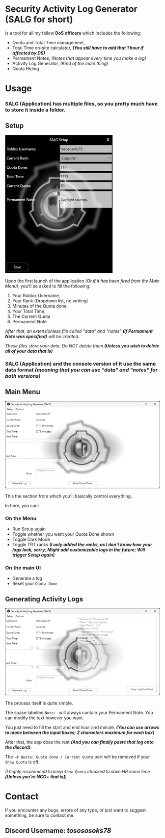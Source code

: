 # Security Activity Log Generator (SALG for short)
is a tool for all my fellow **DoS officers** which includes the following:
  - Quota and Total Time management,
  - Total Time on-site calculator, ***(You still have to add that 1 hour if affected by DS)***
  - Permament Notes, *(Notes that appear every time you make a log)*
  - Activity Log Generator, *(Kind of the main thing)*
  - Quota Hiding

# Usage

### SALG (Application) has multiple files, so you pretty much have to store it inside a folder.

## Setup
![Setup Process](img/setup.png)

Upon the first launch of the application *(Or if it has been fired from the Main Menu)*, you'll be asked to fill the following:
  1. Your Roblox Username,
  2. Your Rank (Dropdown list, no writing)
  3. Minutes of the Quota done,
  4. Your Total Time,
  5. The Current Quota
  6. Permament Note

*After that, an extensionless file called "data" and "notes" **(If Permament Note was specified)** will be created.*

*These files store your data. Do NOT delete them **(Unless you wish to delete all of your data that is)***

### SALG (Application) and the console version of it use the same data format *(meaning that you can use "data" and "notes" for both versions)*



## Main Menu
![Main Menu](img/main_menu.png)

This the section from which you'll basically control everything.

In here, you can:
 
### On the Menu
  - Run Setup again
  - Toggle whether you want your Quota Done shown
  - Toggle Dark Mode
  - Toggle TRT ranks ***(I only added the ranks, as I don't know how your logs look, sorry; Might add customizable logs in the future; Will trigger Setup again)***

### On the main UI
  - Generate a log
  - Reset your `Quota Done`



## Generating Activity Logs
![Generating Logs Process](img/log_generating.png)

The process itself is quite simple.

The space labelled `Note: ` will always contain your Permament Note. You can modify the text however you want.

You just need to fill the start and end hour and minute. ***(You can use arrows to move between the input boxes; 2 characters maximum for each box)***

After that, the app does the rest ***(And you can finally paste that log onto the discord)***.


The `-# Quota: Quota Done / Current Quota` part will be removed if your `Show Quota` is off.

*(I highly recommend to keep `Show Quota` checked to save HR some time **[Unless you're NCO+ that is]**)*



# Contact
If you encounter any bugs, errors of any type, or just want to suggest something,
be sure to contact me.

## Discord Username: *tosososoks78*
